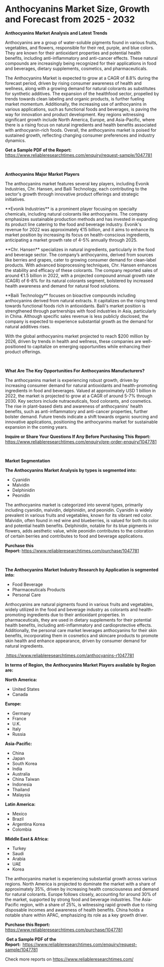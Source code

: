 <p><h1>Anthocyanins Market Size, Growth and Forecast from 2025 - 2032</h1></p><p><strong>Anthocyanins Market Analysis and Latest Trends</strong></p>
<p><p>Anthocyanins are a group of water-soluble pigments found in various fruits, vegetables, and flowers, responsible for their red, purple, and blue colors. They are known for their antioxidant properties and potential health benefits, including anti-inflammatory and anti-cancer effects. These natural compounds are increasingly being recognized for their applications in food and beverages, dietary supplements, cosmetics, and pharmaceuticals.</p><p>The Anthocyanins Market is expected to grow at a CAGR of 8.8% during the forecast period, driven by rising consumer awareness of health and wellness, along with a growing demand for natural colorants as substitutes for synthetic additives. The expansion of the healthfood sector, propelled by trends towards clean labeling and organic products, is further fueling market momentum. Additionally, the increasing use of anthocyanins in various applications, such as functional foods and beverages, is paving the way for innovation and product development. Key regions witnessing significant growth include North America, Europe, and Asia-Pacific, where there is a rising focus on natural ingredients and health benefits associated with anthocyanin-rich foods. Overall, the anthocyanins market is poised for sustained growth, reflecting changing consumer preferences and industry dynamics.</p></p>
<p><strong>Get a Sample PDF of the Report:&nbsp;</strong> <a href="https://www.reliableresearchtimes.com/enquiry/request-sample/1047781?utm_campaign=2139&utm_medium=2&utm_source=Github&utm_content=ia&utm_term=15022025&utm_id=anthocyanins">https://www.reliableresearchtimes.com/enquiry/request-sample/1047781</a></p>
<p>&nbsp;</p>
<p><strong>Anthocyanins Major Market Players</strong></p>
<p><p>The anthocyanins market features several key players, including Evonik Industries, Chr. Hansen, and Baili Technology, each contributing to the sector's growth through innovative product offerings and strategic initiatives.</p><p>**Evonik Industries** is a prominent player focusing on specialty chemicals, including natural colorants like anthocyanins. The company emphasizes sustainable production methods and has invested in expanding its product line catering to the food and beverage industry. Evonik's revenue for 2022 was approximately €15 billion, and it aims to enhance its market position by increasing its focus on health-conscious ingredients, anticipating a market growth rate of 4-5% annually through 2025.</p><p>**Chr. Hansen** specializes in natural ingredients, particularly in the food and beverage sector. The company’s anthocyanins, derived from sources like berries and grapes, cater to growing consumer demand for clean-label products. With advanced bioprocessing techniques, Chr. Hansen enhances the stability and efficacy of these colorants. The company reported sales of around €1.5 billion in 2022, with a projected compound annual growth rate (CAGR) of 6-8% for its natural colorants segment, bolstered by increased health awareness and demand for natural food solutions.</p><p>**Baili Technology** focuses on bioactive compounds including anthocyanins derived from natural extracts. It capitalizes on the rising trend towards functional foods rich in antioxidants. Baili's market position is strengthened through partnerships with food industries in Asia, particularly in China. Although specific sales revenue is less publicly disclosed, the company is expected to experience substantial growth as the demand for natural additives rises.</p><p>With the global anthocyanins market projected to reach $200 million by 2026, driven by trends in health and wellness, these companies are well-positioned to capitalize on emerging opportunities while enhancing their product offerings.</p></p>
<p>&nbsp;</p>
<p><strong>What Are The Key Opportunities For Anthocyanins Manufacturers?</strong></p>
<p><p>The anthocyanins market is experiencing robust growth, driven by increasing consumer demand for natural antioxidants and health-promoting ingredients in food and beverages. Valued at approximately USD 1 billion in 2022, the market is projected to grow at a CAGR of around 5-7% through 2030. Key sectors include nutraceuticals, food colorants, and cosmetics. The rise in plant-based diets and awareness of anthocyanins' health benefits, such as anti-inflammatory and anti-cancer properties, further bolster demand. Future trends indicate a shift towards organic sourcing and innovative applications, positioning the anthocyanins market for sustainable expansion in the coming years.</p></p>
<p><strong>Inquire or Share Your Questions If Any Before Purchasing This Report:</strong> <a href="https://www.reliableresearchtimes.com/enquiry/pre-order-enquiry/1047781?utm_campaign=2139&utm_medium=2&utm_source=Github&utm_content=ia&utm_term=15022025&utm_id=anthocyanins">https://www.reliableresearchtimes.com/enquiry/pre-order-enquiry/1047781</a></p>
<p>&nbsp;</p>
<p><strong>Market Segmentation</strong></p>
<p><strong>The Anthocyanins Market Analysis by types is segmented into:</strong></p>
<p><ul><li>Cyanidin</li><li>Malvidin</li><li>Delphinidin</li><li>Peonidin</li></ul></p>
<p><p>The anthocyanins market is categorized into several types, primarily including cyanidin, malvidin, delphinidin, and peonidin. Cyanidin is widely prevalent in various fruits and vegetables, known for its vibrant red color. Malvidin, often found in red wine and blueberries, is valued for both its color and potential health benefits. Delphinidin, notable for its blue pigments in flowers, adds aesthetic value, while peonidin contributes to the coloration of certain berries and contributes to food and beverage applications.</p></p>
<p><strong>Purchase this Report:&nbsp;</strong><a href="https://www.reliableresearchtimes.com/purchase/1047781?utm_campaign=2139&utm_medium=2&utm_source=Github&utm_content=ia&utm_term=15022025&utm_id=anthocyanins">https://www.reliableresearchtimes.com/purchase/1047781</a></p>
<p>&nbsp;</p>
<p><strong>The Anthocyanins Market Industry Research by Application is segmented into:</strong></p>
<p><ul><li>Food Beverage</li><li>Pharmaceuticals Products</li><li>Personal Care</li></ul></p>
<p><p>Anthocyanins are natural pigments found in various fruits and vegetables, widely utilized in the food and beverage industry as colorants and health-promoting ingredients due to their antioxidant properties. In pharmaceuticals, they are used in dietary supplements for their potential health benefits, including anti-inflammatory and cardioprotective effects. Additionally, the personal care market leverages anthocyanins for their skin benefits, incorporating them in cosmetics and skincare products to promote skin health and enhance appearance, driven by consumer demand for natural ingredients.</p></p>
<p><a href="https://www.reliableresearchtimes.com/anthocyanins-r1047781?utm_campaign=2139&utm_medium=2&utm_source=Github&utm_content=ia&utm_term=15022025&utm_id=anthocyanins">&nbsp;https://www.reliableresearchtimes.com/anthocyanins-r1047781</a></p>
<p><strong>In terms of Region, the Anthocyanins Market Players available by Region are:</strong></p>
<p>
    <p> <strong> North America: </strong>
        <ul>
            <li>United States</li>
            <li>Canada</li>
        </ul>
        </p> 
    <p> <strong> Europe: </strong>
        <ul>
            <li>Germany</li>
            <li>France</li>
            <li>U.K.</li>
            <li>Italy</li>
            <li>Russia</li>
        </ul>
        </p> 
    <p> <strong> Asia-Pacific: </strong>
        <ul>
            <li>China</li>
            <li>Japan</li>
            <li>South Korea</li>
            <li>India</li>
            <li>Australia</li>
            <li>China Taiwan</li>
            <li>Indonesia</li>
            <li>Thailand</li>
            <li>Malaysia</li>
        </ul>
        </p> 
    <p> <strong> Latin America: </strong>
        <ul>
            <li>Mexico</li>
            <li>Brazil</li>
            <li>Argentina Korea</li>
            <li>Colombia</li>
        </ul>
        </p> 
    <p> <strong> Middle East & Africa: </strong>
        <ul>
            <li>Turkey</li>
            <li>Saudi</li>
            <li>Arabia</li>
            <li>UAE</li>
            <li>Korea</li>
        </ul>
    </p>
    </p>
<p><p>The anthocyanins market is experiencing substantial growth across various regions. North America is projected to dominate the market with a share of approximately 35%, driven by increasing health consciousness and demand for natural colorants. Europe follows closely, accounting for around 30% of the market, supported by strong food and beverage industries. The Asia-Pacific region, with a share of 25%, is witnessing rapid growth due to rising disposable incomes and awareness of health benefits. China holds a notable share within APAC, emphasizing its role as a key growth driver.</p></p>
<p><strong>Purchase this Report: </strong><a href="https://www.reliableresearchtimes.com/purchase/1047781?utm_campaign=2139&utm_medium=2&utm_source=Github&utm_content=ia&utm_term=15022025&utm_id=anthocyanins">https://www.reliableresearchtimes.com/purchase/1047781</a></p>
<p>&nbsp;<strong>Get a Sample PDF of the Report:&nbsp;&nbsp;</strong><a href="https://www.reliableresearchtimes.com/enquiry/request-sample/1047781?utm_campaign=2139&utm_medium=2&utm_source=Github&utm_content=ia&utm_term=15022025&utm_id=anthocyanins">https://www.reliableresearchtimes.com/enquiry/request-sample/1047781</a></p>
<p><strong></strong></p>
<p>Check more reports on <a href="https://www.reliableresearchtimes.com/?utm_campaign=2139&utm_medium=2&utm_source=Github&utm_content=ia&utm_term=15022025&utm_id=anthocyanins">https://www.reliableresearchtimes.com/</a></p>